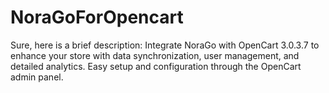 # NoraGoForOpencart
Sure, here is a brief description:  Integrate NoraGo with OpenCart 3.0.3.7 to enhance your store with data synchronization, user management, and detailed analytics. Easy setup and configuration through the OpenCart admin panel.
